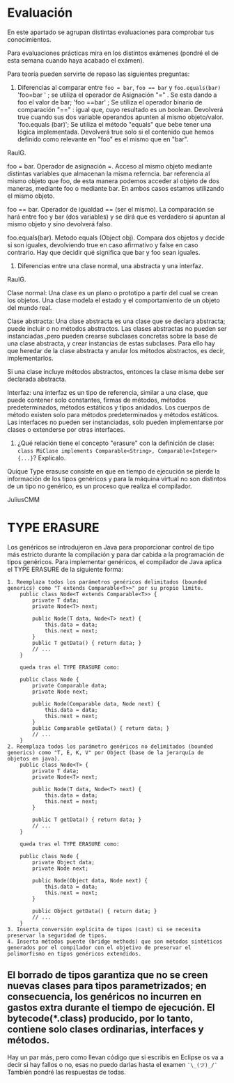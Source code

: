 # Evaluación
En este apartado se agrupan distintas evaluaciones para comprobar tus conocimientos.

Para evaluaciones prácticas mira en los distintos exámenes (pondré el de esta semana cuando haya acabado el exámen).

Para teoría pueden servirte de repaso las siguientes preguntas:
1. Diferencias al comparar entre `foo = bar`, `foo == bar` y `foo.equals(bar)`
'foo=bar ' ; se utiliza el operador de Asignación "=" . Se esta dando a foo el valor de bar;
'foo ==bar' ; Se utiliza el operador binario de comparación "==" : igual que, cuyo resultado es un boolean. Devolverá true cuando sus dos variable operandos apunten al mismo objeto/valor.
'foo.equals (bar)'; Se utiliza el método "equals" que bebe tener una lógica implementada. Devolverá true solo si el contenido que hemos definido como relevante en "foo" es el mismo que en "bar".

RaulG.

foo = bar. Operador de asignación =. Acceso al mismo objeto mediante distintas variables que almacenan la misma referncia. bar referencia al mismo objeto que foo, de esta manera podemos acceder al objeto de dos maneras, mediante foo o mediante bar. En ambos casos estamos utilizando el mismo objeto.

foo == bar. Operador de igualdad == (ser el mismo). La comparación se hará entre foo y bar (dos variables) y se dirá que es verdadero si apuntan al mismo objeto y sino devolverá falso.  


foo.equals(bar). Metodo equals (Object obj). Compara dos objetos y decide si son iguales, devolviendo true en caso afirmativo y false en caso contrario. Hay que decidir qué significa que bar y foo sean iguales.   

1. Diferencias entre una clase normal, una abstracta y una interfaz.

RaulG.

Clase normal: Una clase es un plano o prototipo a partir del cual se crean los objetos. Una clase modela el estado y el comportamiento de un objeto del mundo real.  

Clase abstracta: Una clase abstracta es una clase que se declara abstracta; puede incluir o no métodos abstractos. Las clases abstractas no pueden ser instanciadas.,pero pueden crearse subclases concretas sobre la base de una clase abstracta, y crear instancias de estas subclases. Para ello hay que heredar de la clase abstracta y anular los métodos abstractos, es decir, implementarlos.

Si una clase incluye métodos abstractos, entonces la clase misma debe ser declarada abstracta.

Interfaz: una interfaz es un tipo de referencia, similar a una clase, que puede contener solo constantes, firmas de métodos, métodos predeterminados, métodos estáticos y tipos anidados. Los cuerpos de método existen solo para métodos predeterminados y métodos estáticos. Las interfaces no pueden ser instanciadas, solo pueden implementarse por clases o extenderse por otras interfaces.

1. ¿Qué relación tiene el concepto "erasure" con la definición de clase:
`class MiClase implements Comparable<String>, Comparable<Integer> {...}`? Explícalo.

Quique
Type erasuse consiste en que en tiempo de ejecución se pierde la información de los tipos genéricos y para la máquina virtual no son distintos de un tipo no genérico, es un proceso que realiza el compilador. 

JuliusCMM
# TYPE ERASURE
Los genéricos se introdujeron en Java para proporcionar control de tipo más estricto durante la compilación y para dar cabida a la programación de tipos genéricos.
Para implementar genéricos, el compilador de Java aplica el TYPE ERASURE de la siguiente forma:

	1. Reemplaza todos los parámetros genéricos delimitados (bounded generics) como "T extends Comparable<T>>" por su propio límite.
		public class Node<T extends Comparable<T>> {
			private T data;
			private Node<T> next;

			public Node(T data, Node<T> next) {
				this.data = data;
				this.next = next;
			}
			public T getData() { return data; }
			// ...
		}
		
		queda tras el TYPE ERASURE como:
		
		public class Node {
			private Comparable data;
			private Node next;

			public Node(Comparable data, Node next) {
				this.data = data;
				this.next = next;
			}
			public Comparable getData() { return data; }
			// ...
		}
	2. Reemplaza todos los parámetro genéricos no delimitados (bounded generics) como "T, E, K, V" por Object (base de la jerarquía de objetos en java).
		public class Node<T> {
			private T data;
			private Node<T> next;

			public Node(T data, Node<T> next) {
				this.data = data;
				this.next = next;
			}

			public T getData() { return data; }
			// ...
		}
		
		queda tras el TYPE ERASURE como:
		
		public class Node {
			private Object data;
			private Node next;

			public Node(Object data, Node next) {
				this.data = data;
				this.next = next;
			}

			public Object getData() { return data; }
			// ...
		}
	3. Inserta conversión explícita de tipos (cast) si se necesita preservar la seguridad de tipos.
	4. Inserta métodos puente (bridge methods) que son métodos sintéticos generados por el compilador con el objetivo de preservar el polimorfismo en tipos genéricos extendidos.

El borrado de tipos garantiza que no se creen nuevas clases para tipos parametrizados; en consecuencia, los genéricos no incurren en gastos extra durante el tiempo de ejecución.
El bytecode(*.class) producido, por lo tanto, contiene solo clases ordinarias, interfaces y métodos.
------------------------------------------------------------------------------------------------------------------------------------



Hay un par más, pero como llevan código que si escribis en Eclipse os va a decir si hay fallos o no, esas no puedo darlas hasta el examen `¯\_(ツ)_/¯`
También pondré las respuestas de todas.
